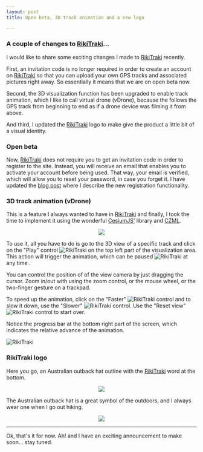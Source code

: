 ```yaml
---
layout: post
title: Open beta, 3D track animation and a new logo

---
```

### A couple of changes to [RikiTraki](https://www.rikitraki.com)...

I would like to share some exciting changes I made to [RikiTraki](https://www.rikitraki.com) recently.

First, an invitation code is no longer required in order to create an account on [RikiTraki](https://www.rikitraki.com) so that you can upload your own GPS tracks and associated pictures right away. So essentially it means that we are on open beta now.

Second, the 3D visualization function has been upgraded to enable track animation, which I like to call virtual drone (vDrone), because the follows the GPS track from beginning to end as if a drone device was filming it from above. 

And third, I updated the [RikiTraki](https://www.rikitraki.com) logo to make give the product a little bit of a visual identity.

### Open beta

Now, [RikiTraki](https://www.rikitraki.com) does not require you to get an invitation code in order to register to the site. Instead, you will receive an email that enables you to activate your account before being used. That way, your email is verified, which will allow you to reset your password, in case you forget it. I have updated the [blog post]({{site.baseurl}}/Rikitraki-contrib-1) where I describe the new registration functionality.
	
### 3D track animation (vDrone)

This is a feature I always wanted to have in [RikiTraki](https://www.rikitraki.com) and finally, I took the time to implement it using the wonderful [CesiumJS'](https://cesiumjs.org/) library and [CZML](https://github.com/AnalyticalGraphicsInc/cesium/wiki/CZML-Guide).

<p align="center">
  <img src="{{site.baseurl}}/images/posts/2016-03-11/vDronePic.gif"/>
</p>

To use it, all you have to do is go to the 3D view of a specific track and click on the "Play" control ![RikiTraki]({{site.baseurl}}/images/posts/2016-03-11/vDronePlay.png) on the top left part of the visualization area. This action will trigger the animation, which can be paused ![RikiTraki]({{site.baseurl}}/images/posts/2016-03-11/vDronePause.png) at any time .

You can control the position of of the view camera by just dragging the cursor. Zoom in/out with using the zoom control, or the mouse wheel, or the two-finger gesture on a trackpad.

To speed up the animation, click on the "Faster" ![RikiTraki]({{site.baseurl}}/images/posts/2016-03-11/vDroneFaster.png) control and to slow it down, use the "Slower" ![RikiTraki]({{site.baseurl}}/images/posts/2016-03-11/vDroneSlower.png) control. Use the "Reset view" ![RikiTraki]({{site.baseurl}}/images/posts/2016-03-11/vDroneReset.png) control to start over.

Notice the progress bar at the bottom right part of the screen, which indicates the relative advance of the animation.

![RikiTraki]({{site.baseurl}}/images/posts/2016-03-11/vDroneProgress.png)

### RikiTraki logo

Here you go, an Australian outback hat outline with the [RikiTraki](https://www.rikitraki.com) word at the bottom.

<p align="center">
  <img src="{{site.baseurl}}/images/posts/2016-03-11/logolarge.png"/>
</p>

The Australian outback hat is a great symbol of the outdoors, and I always wear one when I go out hiking.

<p align="center">
  <img src="{{site.baseurl}}/images/posts/2016-03-11/hiking_mthood.jpg"/>
</p>

---

Ok, that's it for now. Ah! and I have an exciting announcement to make soon... stay tuned.
 


